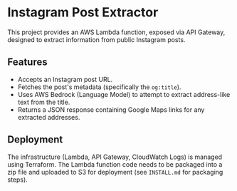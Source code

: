 # Instagram Post Extractor

This project provides an AWS Lambda function, exposed via API Gateway, designed to extract information from public Instagram posts.

## Features

*   Accepts an Instagram post URL.
*   Fetches the post's metadata (specifically the `og:title`).
*   Uses AWS Bedrock (Language Model) to attempt to extract address-like text from the title.
*   Returns a JSON response containing Google Maps links for any extracted addresses.

## Deployment

The infrastructure (Lambda, API Gateway, CloudWatch Logs) is managed using Terraform. The Lambda function code needs to be packaged into a zip file and uploaded to S3 for deployment (see `INSTALL.md` for packaging steps).
